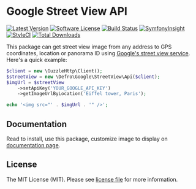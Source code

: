 # Google Street View API

[![Latest Version](https://img.shields.io/github/release/defro/google-streetview.svg?style=flat-square)](https://github.com/defro/google-streetview/releases)
[![Software License](https://img.shields.io/badge/license-MIT-brightgreen.svg?style=flat-square)](LICENSE)
[![Build Status](https://img.shields.io/travis/defro/google-streetview/master.svg?style=flat-square)](https://travis-ci.org/defro/google-streetview)
[![SymfonyInsight](https://insight.symfony.com/projects/ddc29c00-efed-47f3-aa44-8b5b086a1d6b/mini.svg)](https://insight.symfony.com/projects/ddc29c00-efed-47f3-aa44-8b5b086a1d6b)
[![StyleCI](https://styleci.io/repos/156726302/shield)](https://styleci.io/repos/156726302)
[![Total Downloads](https://img.shields.io/packagist/dt/defro/google-streetview.svg?style=flat-square)](https://packagist.org/packages/defro/google-streetview)

This package can get street view image from any address to GPS coordinates, location or panorama ID using [Google's street view service](https://developers.google.com/maps/documentation/streetview/intro). Here's a quick example:

```php
$client = new \GuzzleHttp\Client();
$streetView = new \Defro\Google\StreetView\Api($client);
$imgUrl = $streetView
    ->setApiKey('YOUR_GOOGLE_API_KEY')
    ->getImageUrlByLocation('Eiffel tower, Paris');

echo '<img src="' . $imgUrl . '" />';
```

## Documentation

Read to install, use this package, customize image to display on [documentation page](https://defro.github.io/google-streetview/).


## License

The MIT License (MIT). Please see [license file](LICENSE) for more information.
